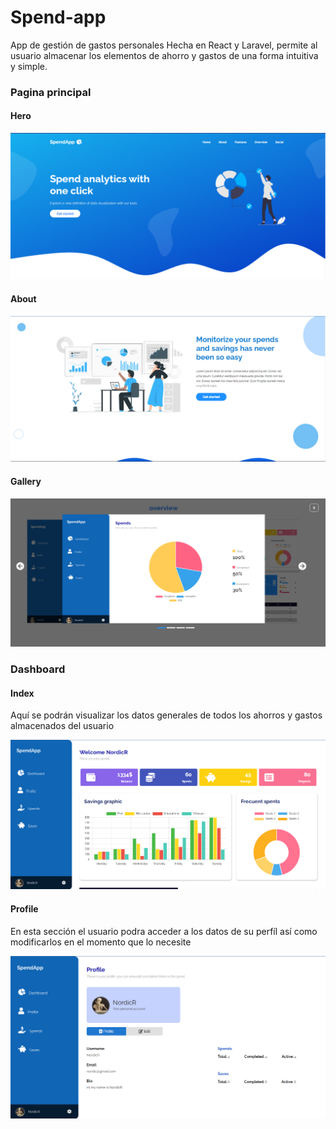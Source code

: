 # Spend-app
App de gestión de gastos personales Hecha en React y Laravel, permite al usuario almacenar los elementos de ahorro y gastos de una forma intuitiva y simple.


### Pagina principal
#### Hero
![image-text](https://github.com/RaulG23-pixel/spend-app/blob/master/src/captures/Imagen1.jpg)

#### About
![image-text](https://github.com/RaulG23-pixel/spend-app/blob/master/src/captures/Imagen2.jpg)

#### Gallery
![image-text](https://github.com/RaulG23-pixel/spend-app/blob/master/src/captures/imagen5.jpg)


### Dashboard
#### Index
Aquí se podrán visualizar los datos generales de todos los ahorros y gastos almacenados del usuario

![image-text](https://github.com/RaulG23-pixel/spend-app/blob/master/src/assets/gallery2.png)

#### Profile
En esta sección el usuario podra acceder a los datos de su perfíl así como modificarlos en el momento que lo necesite

![image-text](https://github.com/RaulG23-pixel/spend-app/blob/master/src/assets/gallery3.png)
